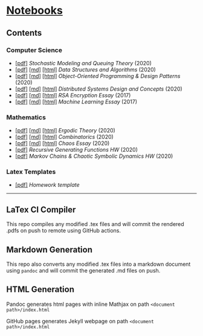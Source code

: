 # [Notebooks](https://lukepereira.github.io/notebooks)

## Contents

### Computer Science

- [\[pdf\]](https://lukepereira.github.io/notebooks/documents/2020-performance-analysis/main.pdf)
  _Stochastic Modeling and Queuing Theory_ (2020)
- [\[pdf\]](https://lukepereira.github.io/notebooks/documents/2020-data-structures-and-algorithms/main.pdf)
  [\[md\]](documents/2020-data-structures-and-algorithms/main.md)
  [\[html\]](https://lukepereira.github.io/notebooks/documents/2020-data-structures-and-algorithms/index.html)
  _Data Structures and Algorithms_ (2020)
- [\[pdf\]](https://lukepereira.github.io/notebooks/documents/2020-OOP-design-patterns/main.pdf)
  [\[md\]](documents/2020-OOP-design-patterns/main.md)
  [\[html\]](https://lukepereira.github.io/notebooks/documents/2020-OOP-design-patterns/index.html)
  _Object-Oriented Programming & Design Patterns_ (2020)
- [\[pdf\]](https://lukepereira.github.io/notebooks/documents/2020-distributed-systems-design/main.pdf)
  [\[md\]](documents/2020-distributed-systems-design/main.md)
  [\[html\]](https://lukepereira.github.io/notebooks/documents/2020-distributed-systems-design/index.html)
  _Distributed Systems Design and Concepts_ (2020)
- [\[pdf\]](https://lukepereira.github.io/notebooks/documents/2017-rsa-essay/main.pdf)
  [\[md\]](documents/2017-rsa-essay/main.md)
  [\[html\]](https://lukepereira.github.io/notebooks/documents/2017-rsa-essay/index.html)
  _RSA Encryption Essay_ (2017)
- [\[pdf\]](https://lukepereira.github.io/notebooks/documents/2017-machine-learning-essay/main.pdf)
  [\[md\]](documents/2017-machine-learning-essay/main.md)
  [\[html\]](https://lukepereira.github.io/notebooks/documents/2017-machine-learning-essay/index.html)
  _Machine Learning Essay_ (2017)

### Mathematics

- [\[pdf\]](https://lukepereira.github.io/notebooks/documents/2020-ergodic-theory/main.pdf)
  [\[md\]](documents/2020-ergodic-theory/main.md)
  [\[html\]](https://lukepereira.github.io/notebooks/documents/2020-ergodic-theory/index.html)
  _Ergodic Theory_ (2020)
- [\[pdf\]](https://lukepereira.github.io/notebooks/documents/2020-combinatorics/main.pdf)
  [\[md\]](documents/2020-combinatorics/main.md)
  [\[html\]](https://lukepereira.github.io/notebooks/documents/2020-combinatorics/index.html)
  _Combinatorics_ (2020)
- [\[pdf\]](https://lukepereira.github.io/notebooks/documents/2020-chaos-essay/main.pdf)
  [\[md\]](documents/2020-chaos-essay/main.md)
  [\[html\]](https://lukepereira.github.io/notebooks/documents/2020-combinatorics/index.html)
  _Chaos Essay_ (2020)
- [\[pdf\]](https://lukepereira.github.io/notebooks/documents/2020-combinatorics-generating-function/main.pdf)
  _Recursive Generating Functions HW_ (2020)
- [\[pdf\]](https://lukepereira.github.io/notebooks/documents/2020-chaotic-systems/main.pdf)
  _Markov Chains & Chaotic Symbolic Dynamics HW_ (2020)

### Latex Templates

- [\[pdf\]](https://lukepereira.github.io/notebooks/documents/homework-template/main.pdf)
  _Homework template_

---

## LaTex CI Compiler

This repo compiles any modified .tex files and will commit the rendered .pdfs on push to remote using GitHub actions.

## Markdown Generation

This repo also converts any modified .tex files into a markdown document using `pandoc` and will commit the generated .md files on push.

## HTML Generation

Pandoc generates html pages with inline Mathjax on path `<document path>/index.html`

GitHub pages generates Jekyll webpage on path `<document path>/index.html`

